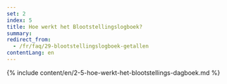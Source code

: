 ```yaml
---
set: 2
index: 5
title: Hoe werkt het Blootstellingslogboek?
summary: 
redirect_from: 
  - /fr/faq/29-blootstellingslogboek-getallen
contentLang: en
---
```

{% include content/en/2-5-hoe-werkt-het-blootstellings-dagboek.md %}
